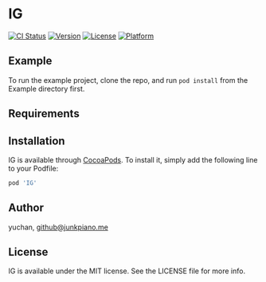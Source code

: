 # IG

[![CI Status](http://img.shields.io/travis/yuchan/IG.svg?style=flat)](https://travis-ci.org/yuchan/IG)
[![Version](https://img.shields.io/cocoapods/v/IG.svg?style=flat)](http://cocoapods.org/pods/IG)
[![License](https://img.shields.io/cocoapods/l/IG.svg?style=flat)](http://cocoapods.org/pods/IG)
[![Platform](https://img.shields.io/cocoapods/p/IG.svg?style=flat)](http://cocoapods.org/pods/IG)

## Example

To run the example project, clone the repo, and run `pod install` from the Example directory first.

## Requirements

## Installation

IG is available through [CocoaPods](http://cocoapods.org). To install
it, simply add the following line to your Podfile:

```ruby
pod 'IG'
```

## Author

yuchan, github@junkpiano.me

## License

IG is available under the MIT license. See the LICENSE file for more info.
